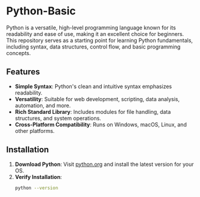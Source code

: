 # Python-Basic

Python is a versatile, high-level programming language known for its readability and ease of use, making it an excellent choice for beginners. This repository serves as a starting point for learning Python fundamentals, including syntax, data structures, control flow, and basic programming concepts.

## Features
- **Simple Syntax**: Python's clean and intuitive syntax emphasizes readability.
- **Versatility**: Suitable for web development, scripting, data analysis, automation, and more.
- **Rich Standard Library**: Includes modules for file handling, data structures, and system operations.
- **Cross-Platform Compatibility**: Runs on Windows, macOS, Linux, and other platforms.

## Installation
1. **Download Python**: Visit [python.org](https://www.python.org/downloads/) and install the latest version for your OS.
2. **Verify Installation**:
   ```bash
   python --version

